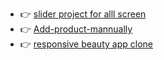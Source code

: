 - 👉 [slider project for alll screen ](https://slider-project11.netlify.app/)
- 👉 [Add-product-mannually](https://add-product12.netlify.app/)
- 👉 [responsive beauty app clone ](https://venerable-stardust-0f4b7e.netlify.app/)
 
  
   
 
 
